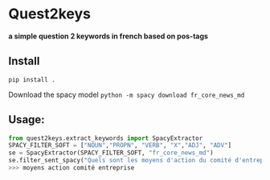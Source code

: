 # Quest2keys
**a simple question 2 keywords in french based on pos-tags**

## Install

```pip install .```

Download the spacy model
 ```python -m spacy download fr_core_news_md```

## Usage:
```python
from quest2keys.extract_keywords import SpacyExtractor
SPACY_FILTER_SOFT = ["NOUN","PROPN", "VERB", "X","ADJ", "ADV"]
se = SpacyExtractor(SPACY_FILTER_SOFT, "fr_core_news_md")
se.filter_sent_spacy("Quels sont les moyens d'action du comité d'entreprise?"
>>> moyens action comité entreprise
```
